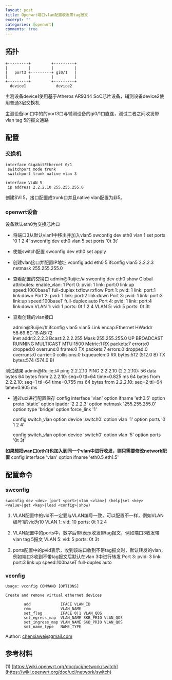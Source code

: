 ```yaml
---
layout: post
title: Openwrt端口vlan配置收发带tag报文
excerpt: ""
categories: [openwrt]
comments: true
---
```


## 拓扑

	+---------+         +---------+
	|         |         |         |
	|   port3 +---------+ gi0/1   |
	|         |         |         |
	+---------+         +---------+
	  device1             device2
	  
主测设备device1使用基于Atheros AR9344 SoC芯片设备，辅测设备device2使用普通3层交换机

主测设备lan口中的的port3口与辅测设备的gi0/1口直连，测试二者之间收发带vlan tag 5的报文通路

## 配置

### 交换机

	interface GigabitEthernet 0/1
	 switchport mode trunk
	 switchport trunk native vlan 3

	interface VLAN 5
	 ip address 2.2.2.10 255.255.255.0

创建SVI 5，接口配置成trunk口并且native vlan配置为非5。

### openwrt设备

设备默认eth0为交换芯片口

* 将端口3从默认vlan1中移出并加入vlan5
	swconfig dev eth0 vlan 1 set ports '0 1 2 4'
	swconfig dev eth0 vlan 5 set ports '0t 3t'
	
* 使能switch配置
	swconfig dev eth0 set apply
	
* 创建vlan接口并配置IP地址
	vconfig add eth0 5
	ifconfig vlan5 2.2.2.3 netmask 255.255.255.0
	
* 查看配置的交换口
	admin@Ruijie:/# swconfig dev eth0 show
	Global attributes:
			enable_vlan: 1
	Port 0:
			pvid: 1
			link: port:0 link:up speed:1000baseT full-duplex txflow rxflow 
	Port 1:
			pvid: 1
			link: port:1 link:down
	Port 2:
			pvid: 1
			link: port:2 link:down
	Port 3:
			pvid: 1
			link: port:3 link:up speed:100baseT full-duplex auto
	Port 4:
			pvid: 1
			link: port:4 link:down
	VLAN 1:
			vid: 1
			ports: 0t 1 2 4 
	VLAN 5:
			vid: 5
			ports: 0t 3t 
			
* 查看创建的vlan接口

	admin@Ruijie:/# ifconfig vlan5
	vlan5     Link encap:Ethernet  HWaddr 58:69:6C:18:AB:72  
			  inet addr:2.2.2.3  Bcast:2.2.2.255  Mask:255.255.255.0
			  UP BROADCAST RUNNING MULTICAST  MTU:1500  Metric:1
			  RX packets:7 errors:0 dropped:0 overruns:0 frame:0
			  TX packets:7 errors:0 dropped:0 overruns:0 carrier:0
			  collisions:0 txqueuelen:0 
			  RX bytes:512 (512.0 B)  TX bytes:574 (574.0 B)

测试结果
	admin@Ruijie:/# ping 2.2.2.10
	PING 2.2.2.10 (2.2.2.10): 56 data bytes
	64 bytes from 2.2.2.10: seq=0 ttl=64 time=0.825 ms
	64 bytes from 2.2.2.10: seq=1 ttl=64 time=0.755 ms
	64 bytes from 2.2.2.10: seq=2 ttl=64 time=0.905 ms  


* 通过uci进行配置保存
	config interface 'vlan'
			option ifname 'eth0.5'
			option proto 'static'
			option ipaddr '2.2.2.3'
			option netmask '255.255.255.0'
			option type 'bridge'
			option force_link '1'

	config switch_vlan
			option device 'switch0'
			option vlan '1'
			option ports '0 1 2 4'

	config switch_vlan
			option device 'switch0'
			option vlan '5'
			option ports '0t 3t'

**如果想把wan口(eth1)也加入到同一个vlan中进行收发，则只需要修改network配置**
	config interface 'vlan'
		option ifname 'eth0.5 eth1.5'

## 配置命令

### swconfig

	swconfig dev <dev> [port <port>|vlan <vlan>] (help|set <key> <value>|get <key>|load <config>|show)

1. VLAN配置中的vid不一定要与VLAN编号一致，可以配置不一样，例如VLAN编号1的vid为10
	VLAN 1:
			vid: 10
			ports: 0t 1 2 4 

2. VLAN配置中的ports中，数字后带t表示收发带tag报文，例如端口3收发带vlan tag 5报文
	VLAN 5:
			vid: 5
			ports: 0t 3t 
			
3. ports配置中的pvid表示，收到该端口收到不带tag报文时，默认转发的vlan，例如端口3收到不带tag报文后默认在vlan 3中进行转发
	Port 3:
			pvid: 3
			link: port:3 link:up speed:100baseT full-duplex auto

### vconfig

	Usage: vconfig COMMAND [OPTIONS]

	Create and remove virtual ethernet devices

			add             IFACE VLAN_ID
			rem             VLAN_NAME
			set_flag        IFACE 0|1 VLAN_QOS
			set_egress_map  VLAN_NAME SKB_PRIO VLAN_QOS
			set_ingress_map VLAN_NAME SKB_PRIO VLAN_QOS
			set_name_type   NAME_TYPE
		
Author: chenxiawei@gmail.com  

## 参考材料

(1) [https://wiki.openwrt.org/doc/uci/network/switch](https://wiki.openwrt.org/doc/uci/network/switch) 

